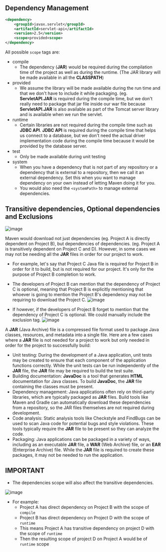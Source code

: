 ## Dependency Management

```xml
<dependency>
    <groupId>javax.servlet</groupId>
    <artifactId>servlet-api</artifactId>
    <version>2.5</version>
    <scope>provided<scope>
</dependency>
```

All possible `scope` tags are:
- compile
  - The dependency (**JAR**) would be required during the compilation time of the project as well as during the runtime. (The JAR library will be made available in all the **CLASSPATH**)
- provided
  - We assume the library will be made available during the run time and that we don't have to include it while packaging. (eg. **ServletAPI.JAR** is required during the compile time, but we don't really need to package that jar file inside our war file because **ServletAPI.JAR** is also available as part of the Tomcat server library and is available when we run the servlet.
- runtime
  - Certain libraries are not required during the compile time such as **JDBC API**. **JDBC API** is required during the compile time that helps us connect to a database, but we don't need the actual driver implementation code during the compile time because it would be provided by the database server.
- test
  - Only be made available during unit testing
- system
  - When you have a dependency that is not part of any repository or a dependency that is external to a repository, then we call it an external dependency. Set this when you want to manage dependency on your own instead of letting Maven doing it for you.
  - You would also need the `<systemPath>` to manage external dependencies.

## Transitive dependencies, Optional dependencies and Exclusions

![image](https://user-images.githubusercontent.com/59940078/229348460-f3959d02-f720-40b0-bb20-f4226249e911.png)

Maven would download not just dependencies (eg. Project A is directly dependent on Project B), but dependencies of dependencies. (eg. Project A is transitively dependent on Project C and D). However, in some cases we may not be needing all the **JAR** files in order for our project to work.

- For example, let's say that Project C Java file is required for Project B in order for it to build, but is not required for our project. It's only for the purpose of Project B completion to work.
- The developers of Project B can mention that the dependency of Project C is optional, meaning that Project B is explicitly mentioning that whoever is going to mention the Project B's dependency may not be requiring to download the Project C.
![image](https://user-images.githubusercontent.com/59940078/229348658-88e46e14-deed-4890-984d-1c8bde4c31fd.png)

- If however, if the developers of Project B forget to mention that the dependency of Project C is optional. We could manually include the exclusion tag.
![image](https://user-images.githubusercontent.com/59940078/229348737-607b8aa2-da92-45ab-ba7d-730eeb75ea06.png)


A **JAR** (Java Archive) file is a compressed file format used to package Java classes, resources, and metadata into a single file. Here are a few cases where a **JAR** file is not needed for a project to work but only needed in order for the project to successfully build:

- Unit testing: During the development of a Java application, unit tests may be created to ensure that each component of the application functions correctly. While the unit tests can be run independently of the **JAR** file, the **JAR** file may be required to build the test suite.
- Building documentation: **JavaDoc** is a tool that generates **HTML** documentation for Java classes. To build **JavaDoc**, the **JAR** file containing the classes must be present.
- Dependency management: Java applications often rely on third-party libraries, which are typically packaged as **JAR** files. Build tools like Maven and Gradle can automatically download these dependencies from a repository, so the JAR files themselves are not required during development.
- Code analysis: Static analysis tools like Checkstyle and FindBugs can be used to scan Java code for potential bugs and style violations. These tools typically require the **JAR** file to be present so they can analyze the code.
- Packaging: Java applications can be packaged in a variety of ways, including as an executable **JAR** file, a **WAR** (Web Archive) file, or an **EAR** (Enterprise Archive) file. While the **JAR** file is required to create these packages, it may not be needed to run the application.

## IMPORTANT
- The dependencies scope will also affect the transitive dependencies.

![image](https://user-images.githubusercontent.com/59940078/229348850-e07551b7-b514-4aae-87a9-79e767349c59.png)

- For example:
  - Project A has direct dependency on Project B with the scope of `compile`
  - Project B has direct dependency on Project D with the scope of `runtime`
  - This means Project A has transitive dependency on project D with the scope of `runtime`
  - Then the resulting scope of project D on Project A would be of `runtime` scope
